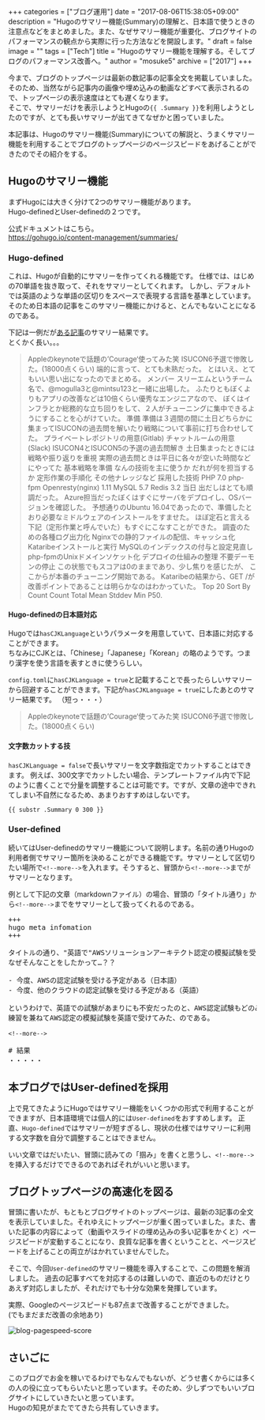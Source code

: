 +++
categories = ["ブログ運用"]
date = "2017-08-06T15:38:05+09:00"
description = "Hugoのサマリー機能(Summary)の理解と、日本語で使うときの注意点などをまとめました。また、なぜサマリー機能が重要化、ブログサイトのパフォーマンスの観点から実際に行った方法などを開設します。"
draft = false
image = ""
tags = ["Tech"]
title = "Hugoのサマリー機能を理解する。そしてブログのパフォーマンス改善へ。"
author = "mosuke5"
archive = ["2017"]
+++

今まで、ブログのトップページは最新の数記事の記事全文を掲載していました。  
そのため、当然ながら記事内の画像や埋め込みの動画などすべて表示されるので、トップページの表示速度はとても遅くなります。  
そこで、サマリーだけを表示しようとHugoの`{{ .Summary }}`を利用しようとしたのですが、とても長いサマリーが出てきてなぜかと困っていました。

本記事は、Hugoのサマリー機能(Summary)についての解説と、うまくサマリー機能を利用することでブログのトップページのページスピードをあげることができたのでその紹介をする。

<!--more-->

## Hugoのサマリー機能
まずHugoには大きく分けて2つのサマリー機能があります。  
Hugo-definedとUser-definedの２つです。

公式ドキュメントはこちら。  
https://gohugo.io/content-management/summaries/

### Hugo-defined
これは、Hugoが自動的にサマリーを作ってくれる機能です。
仕様では、はじめの70単語を抜き取って、それをサマリーとしてくれます。
しかし、デフォルトでは英語のような単語の区切りをスペースで表現する言語を基準としています。
そのため日本語の記事をこのサマリー機能にかけると、とんでもないことになるのである。

下記は一例だが[ある記事](/entry/2016/09/19/172009/)のサマリー結果です。  
とくかく長い。。。

> Appleのkeynoteで話題の’Courage‘使ってみた笑 ISUCON6予選で惨敗した。(18000点くらい) 端的に言って、とても未熟だった。 とはいえ、とてもいい思い出になったのでまとめる。 メンバー スリーエムというチーム名で、@mogulla3と@mintsu123と一緒に出場した。 ふたりともぼくよりもアプリの改善などは10倍くらい優秀なエンジニアなので、 ぼくはインフラとか総務的な立ち回りをして、２人がチューニングに集中できるようにすることを心がけていた。 準備 準備は３週間の間に土日どちらかに集まってISUCONの過去問を解いたり戦略について事前に打ち合わせしてた。 プライベートレポジトリの用意(Gitlab) チャットルームの用意(Slack) ISUCON4とISUCON5の予選の過去問解き 土日集まったときには戦略や振り返りを重視 実際の過去問ときは平日に各々が空いた時間などにやってた 基本戦略を準備 なんの技術を主に使うか だれが何を担当するか 定形作業の手順化 その他ナレッジなど 採用した技術 PHP 7.0 php-fpm Openresty(nginx) 1.11 MySQL 5.7 Redis 3.2 当日 出だしはとても順調だった。 Azure担当だったぼくはすぐにサーバをデプロイし、OSバージョンを確認した。 予想通りのUbuntu 16.04であったので、準備したとおり必要なミドルウェアのインストールをすませた。 ほぼ定石と言える下記（定形作業と呼んでいた）もすぐにこなすことができた。 調査のための各種ログ出力化 Nginxでの静的ファイルの配信、キャッシュ化 Kataribeインストールと実行 MySQLのインデックスの付与と設定見直し php-fpmのUnixドメインソケット化 デプロイの仕組みの整理 不要デーモンの停止 この状態でもスコアは0のままであり、少し焦りを感じたが、 ここからが本番のチューニング開始である。 Kataribeの結果から、GET /が改善ポイントであることは明らかなのはわかっていた。 Top 20 Sort By Count Count Total Mean Stddev Min P50.

#### Hugo-definedの日本語対応
Hugoでは`hasCJKLanguage`というパラメータを用意していて、日本語に対応することができます。  
ちなみにCJKとは、「Chinese」「Japanese」「Korean」の略のようです。つまり漢字を使う言語を表すときに使うらしい。

`config.toml`に`hasCJKLanguage = true`と記載することで長ったらしいサマリーから回避することができます。下記が`hasCJKLanguage = true`にしたあとのサマリー結果です。
（短っ・・・）

> Appleのkeynoteで話題の’Courage‘使ってみた笑 ISUCON6予選で惨敗した。(18000点くらい)

#### 文字数カットする技
`hasCJKLanguage = false`で長いサマリーを文字数指定でカットすることはできます。
例えば、300文字でカットしたい場合、テンプレートファイル内で下記のように書くことで分量を調整することは可能です。ですが、文章の途中できれてしまい不自然になるため、あまりおすすめはしないです。

```
{{ substr .Summary 0 300 }}
```

### User-defined
続いてはUser-definedのサマリー機能について説明します。名前の通りHugoの利用者側でサマリー箇所を決めることができる機能です。サマリーとして区切りたい場所で<code>&#60;&#33;&#45;&#45;more&#45;&#45;&#62;</code>を入れます。そうすると、冒頭から<code>&#60;&#33;&#45;&#45;more&#45;&#45;&#62;</code>までがサマリーとなります。

例として下記の文章（markdownファイル）の場合、冒頭の「タイトル通り」から<code>&#60;&#33;&#45;&#45;more&#45;&#45;&#62;</code>までをサマリーとして扱ってくれるのである。

<pre>
+++
hugo meta infomation
+++

タイトルの通り、"英語で"AWSソリューションアーキテクト認定の模擬試験を受けてみたので報告です。  
なぜそんなことをしたかって…？？

- 今度、AWSの認定試験を受ける予定がある（日本語）
- 今度、他のクラウドの認定試験を受ける予定がある（英語）

というわけで、英語での試験があまりにも不安だったのと、AWS認定試験もどのみち受けるので、
練習を兼ねてAWS認定の模擬試験を英語で受けてみた、のである。

<code>&#60;&#33;&#45;&#45;more&#45;&#45;&#62;</code>

# 結果
・・・・・
</pre>

## 本ブログではUser-definedを採用
上で見てきたようにHugoではサマリー機能をいくつかの形式で利用することができますが、日本語環境では個人的には`User-defined`をおすすめします。
正直、`Hugo-defined`ではサマリーが短すぎるし、現状の仕様ではサマリーに利用する文字数を自分で調整することはできません。

いい文章ではだいたい、冒頭に読みての「掴み」を書くと思うし、<code>&#60;&#33;&#45;&#45;more&#45;&#45;&#62;</code>を挿入するだけでできるのであればそれがいいと思います。

## ブログトップページの高速化を図る
冒頭に書いたが、もともとブログサイトのトップページは、最新の3記事の全文を表示していました。それゆえにトップページが重く困っていました。また、書いた記事の内容によって（動画やスライドの埋め込みの多い記事をかくと）ページスピードが変動することになり、良質な記事を書くということと、ページスピードを上げることの両立がはかれていませんでした。

そこで、今回`User-defined`のサマリー機能を導入することで、この問題を解消しました。
過去の記事すべてを対応するのは難しいので、直近のものだけとりあえず対応しましたが、それだけでも十分な効果を発揮しています。

実際、Googleのページスピードも87点まで改善することができました。  
(でもまだまだ改善の余地あり)

![blog-pagespeed-score](/image/blog-pagespeed-score.png)

## さいごに
このブログでお金を稼いでるわけでもなんでもないが、どうせ書くからには多くの人の役に立ってもらいたいと思っています。そのため、少しずつでもいいブログサイトにしていきたいと思っています。  
Hugoの知見がまたでてきたら共有していきます。
